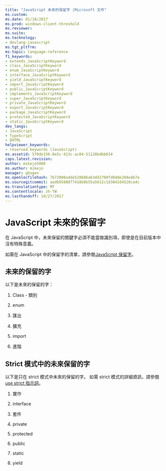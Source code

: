 ```yaml
---
title: "JavaScript 未來的保留字 |Microsoft 文件"
ms.custom: 
ms.date: 01/18/2017
ms.prod: windows-client-threshold
ms.reviewer: 
ms.suite: 
ms.technology:
- devlang-javascript
ms.tgt_pltfrm: 
ms.topic: language-reference
f1_keywords:
- extends_JavaScriptKeyword
- class_JavaScriptKeyword
- enum_JavaScriptKeyword
- interface_JavaScriptKeyword
- yield_JavaScriptKeyword
- import_JavaScriptKeyword
- public_JavaScriptKeyword
- implements_JavaScriptKeyword
- super_JavaScriptKeyword
- private_JavaScriptKeyword
- export_JavaScriptKeyword
- package_JavaScriptKeyword
- protected_JavaScriptKeyword
- static_JavaScriptKeyword
dev_langs:
- JavaScript
- TypeScript
- DHTML
helpviewer_keywords:
- reserved keywords (JavaScript)
ms.assetid: 570de156-8e5c-413c-ac04-51120bdbb634
caps.latest.revision: 
author: mikejo5000
ms.author: mikejo
manager: ghogen
ms.openlocfilehash: 7b72000a4de528686a63dd2700fd040e204e4b7e
ms.sourcegitcommit: aadb9588877418b8b55a5612c1d3842d4520ca4c
ms.translationtype: MT
ms.contentlocale: zh-TW
ms.lasthandoff: 10/27/2017
---
```

# <a name="javascript-future-reserved-words"></a>JavaScript 未來的保留字
在 JavaScript 中，未來保留的關鍵字必須不能當做識別項，即使是在目前版本中沒有特殊意義。  
  
 如需在 JavaScript 中的保留字的清單，請參閱[JavaScript 保留字](../../javascript/reference/javascript-reserved-words.md)。  
  
## <a name="future-reserved-words"></a>未來的保留的字  
 以下是未來的保留的字：  
  
1.  Class - 類別  
  
2.  enum  
  
3.  匯出  
  
4.  擴充  
  
5.  import  
  
6.  進階  
  
## <a name="future-reserved-words-in-strict-mode"></a>Strict 模式中的未來保留的字  
 以下是只在 strict 模式中未來的保留的字。 如需 strict 模式的詳細資訊，請參閱[use strict 指示詞](../../javascript/reference/use-strict-directive.md)。  
  
1.  實作  
  
2.  interface  
  
3.  套件  
  
4.  private  
  
5.  protected  
  
6.  public  
  
7.  static  
  
8.  yield